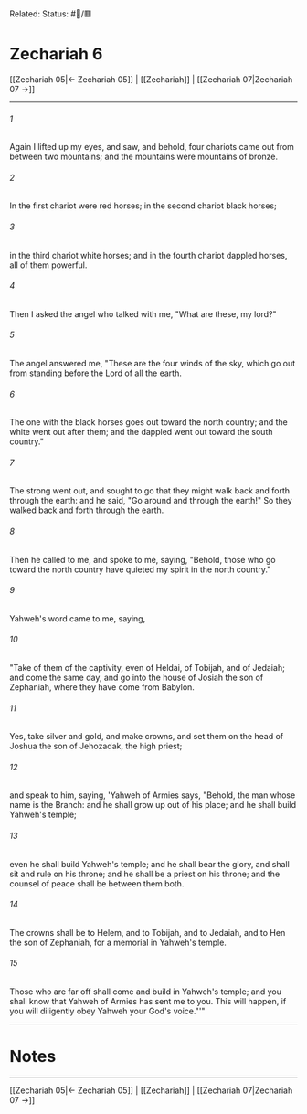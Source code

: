 Related:
Status: #📖/🟥
# Zechariah 6

[[Zechariah 05|← Zechariah 05]] | [[Zechariah]] | [[Zechariah 07|Zechariah 07 →]]
***



###### 1 
Again I lifted up my eyes, and saw, and behold, four chariots came out from between two mountains; and the mountains were mountains of bronze. 

###### 2 
In the first chariot were red horses; in the second chariot black horses; 

###### 3 
in the third chariot white horses; and in the fourth chariot dappled horses, all of them powerful. 

###### 4 
Then I asked the angel who talked with me, "What are these, my lord?" 

###### 5 
The angel answered me, "These are the four winds of the sky, which go out from standing before the Lord of all the earth. 

###### 6 
The one with the black horses goes out toward the north country; and the white went out after them; and the dappled went out toward the south country." 

###### 7 
The strong went out, and sought to go that they might walk back and forth through the earth: and he said, "Go around and through the earth!" So they walked back and forth through the earth. 

###### 8 
Then he called to me, and spoke to me, saying, "Behold, those who go toward the north country have quieted my spirit in the north country." 

###### 9 
Yahweh's word came to me, saying, 

###### 10 
"Take of them of the captivity, even of Heldai, of Tobijah, and of Jedaiah; and come the same day, and go into the house of Josiah the son of Zephaniah, where they have come from Babylon. 

###### 11 
Yes, take silver and gold, and make crowns, and set them on the head of Joshua the son of Jehozadak, the high priest; 

###### 12 
and speak to him, saying, 'Yahweh of Armies says, "Behold, the man whose name is the Branch: and he shall grow up out of his place; and he shall build Yahweh's temple; 

###### 13 
even he shall build Yahweh's temple; and he shall bear the glory, and shall sit and rule on his throne; and he shall be a priest on his throne; and the counsel of peace shall be between them both. 

###### 14 
The crowns shall be to Helem, and to Tobijah, and to Jedaiah, and to Hen the son of Zephaniah, for a memorial in Yahweh's temple. 

###### 15 
Those who are far off shall come and build in Yahweh's temple; and you shall know that Yahweh of Armies has sent me to you. This will happen, if you will diligently obey Yahweh your God's voice."'"

---
# Notes


***
[[Zechariah 05|← Zechariah 05]] | [[Zechariah]] | [[Zechariah 07|Zechariah 07 →]]
